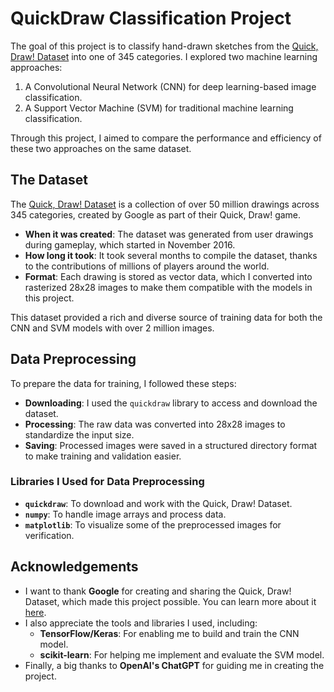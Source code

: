 # QuickDraw Classification Project

The goal of this project is to classify hand-drawn sketches from the [Quick, Draw! Dataset](https://quickdraw.withgoogle.com/data) into one of 345 categories. I explored two machine learning approaches:
1. A Convolutional Neural Network (CNN) for deep learning-based image classification.
2. A Support Vector Machine (SVM) for traditional machine learning classification.

Through this project, I aimed to compare the performance and efficiency of these two approaches on the same dataset.

## The Dataset

The [Quick, Draw! Dataset](https://quickdraw.withgoogle.com/data) is a collection of over 50 million drawings across 345 categories, created by Google as part of their Quick, Draw! game. 
- **When it was created**: The dataset was generated from user drawings during gameplay, which started in November 2016.
- **How long it took**: It took several months to compile the dataset, thanks to the contributions of millions of players around the world.
- **Format**: Each drawing is stored as vector data, which I converted into rasterized 28x28 images to make them compatible with the models in this project.

This dataset provided a rich and diverse source of training data for both the CNN and SVM models with over 2 million images.


## Data Preprocessing

To prepare the data for training, I followed these steps:
- **Downloading**: I used the `quickdraw` library to access and download the dataset.
- **Processing**: The raw data was converted into 28x28 images to standardize the input size.
- **Saving**: Processed images were saved in a structured directory format to make training and validation easier.

### Libraries I Used for Data Preprocessing
- **`quickdraw`**: To download and work with the Quick, Draw! Dataset.
- **`numpy`**: To handle image arrays and process data.
- **`matplotlib`**: To visualize some of the preprocessed images for verification.


## Acknowledgements

- I want to thank **Google** for creating and sharing the Quick, Draw! Dataset, which made this project possible. You can learn more about it [here](https://quickdraw.withgoogle.com/data).
- I also appreciate the tools and libraries I used, including:
  - **TensorFlow/Keras**: For enabling me to build and train the CNN model.
  - **scikit-learn**: For helping me implement and evaluate the SVM model.
- Finally, a big thanks to **OpenAI's ChatGPT** for guiding me in creating the project.


